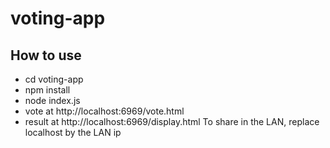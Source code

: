 # voting-app

## How to use

- cd voting-app
- npm install
- node index.js
- vote at http://localhost:6969/vote.html
- result at http://localhost:6969/display.html
To share in the LAN, replace localhost by the LAN ip
